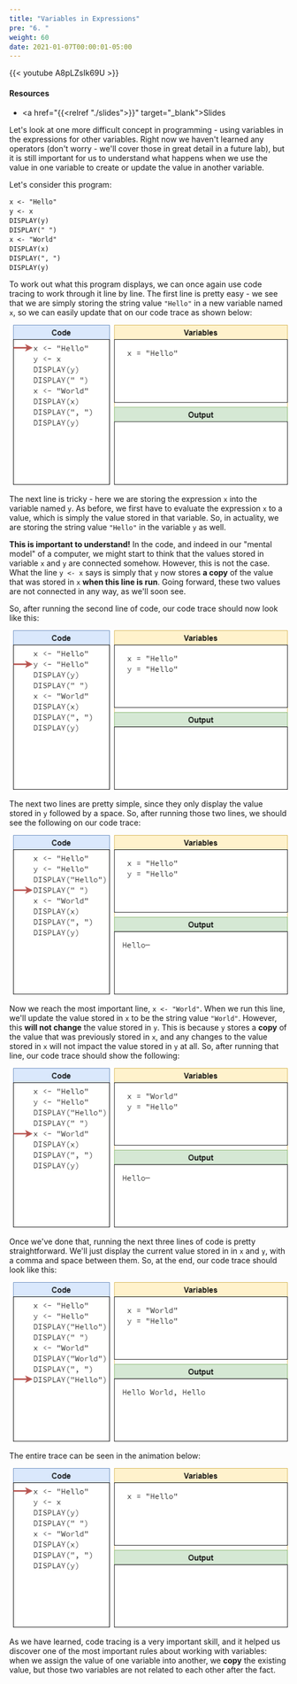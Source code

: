 ```yaml
---
title: "Variables in Expressions"
pre: "6. "
weight: 60
date: 2021-01-07T00:00:01-05:00
---
```


{{< youtube A8pLZsIk69U >}}

#### Resources

* <a href="{{<relref "./slides">}}" target="_blank">Slides</a>

Let's look at one more difficult concept in programming - using variables in the expressions for other variables. Right now we haven't learned any operators (don't worry - we'll cover those in great detail in a future lab), but it is still important for us to understand what happens when we use the value in one variable to create or update the value in another variable.

Let's consider this program:

```tex
x <- "Hello"
y <- x
DISPLAY(y)
DISPLAY(" ")
x <- "World"
DISPLAY(x)
DISPLAY(", ")
DISPLAY(y)
```

To work out what this program displays, we can once again use code tracing to work through it line by line. The first line is pretty easy - we see that we are simply storing the string value `"Hello"` in a new variable named `x`, so we can easily update that on our code trace as shown below:

![Trace Line 1](/images/lab2/trace2_1.png)

The next line is tricky - here we are storing the expression `x` into the variable named `y`. As before, we first have to evaluate the expression `x` to a value, which is simply the value stored in that variable. So, in actuality, we are storing the string value `"Hello"` in the variable `y` as well. 

**This is important to understand!** In the code, and indeed in our "mental model" of a computer, we might start to think that the values stored in variable `x` and `y` are connected somehow. However, this is not the case. What the line `y <- x` says is simply that `y` now stores **a copy** of the value that was stored in `x` **when this line is run**. Going forward, these two values are not connected in any way, as we'll soon see.

So, after running the second line of code, our code trace should now look like this:

![Trace Line 2](/images/lab2/trace2_2.png)

The next two lines are pretty simple, since they only display the value stored in `y` followed by a space. So, after running those two lines, we should see the following on our code trace:

![Trace Line 3-4](/images/lab2/trace2_4.png)

Now we reach the most important line, `x <- "World"`. When we run this line, we'll update the value stored in `x` to be the string value `"World"`. However, this **will not change** the value stored in `y`. This is because `y` stores a **copy** of the value that was previously stored in `x`, and any changes to the value stored in `x` will not impact the value stored in `y` at all. So, after running that line, our code trace should show the following:

![Trace Line 5](/images/lab2/trace2_5.png)

Once we've done that, running the next three lines of code is pretty straightforward. We'll just display the current value stored in in `x` and `y`, with a comma and space between them. So, at the end, our code trace should look like this:

![Trace Line 6-8](/images/lab2/trace2_8.png)

The entire trace can be seen in the animation below:

![Animated Trace](/images/lab2/trace2.gif)

As we have learned, code tracing is a very important skill, and it helped us discover one of the most important rules about working with variables: when we assign the value of one variable into another, we **copy** the existing value, but those two variables are not related to each other after the fact. 